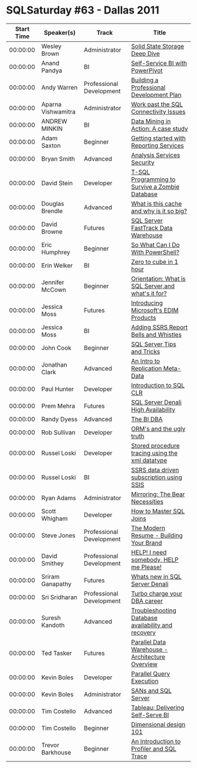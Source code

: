 # SQLSaturday #63 - Dallas 2011
Start Time|Speaker(s)|Track|Title
---|---|---|---
00:00:00|Wesley Brown|Administrator|[Solid State Storage Deep Dive](28487.md)
00:00:00|Anand Pandya|BI|[Self-Service BI with PowerPivot](28648.md)
00:00:00|Andy Warren|Professional Development|[Building a Professional Development Plan](28721.md)
00:00:00|Aparna Vishwamitra|Administrator|[Work past the SQL Connectivity Issues](28744.md)
00:00:00|ANDREW MINKIN|BI|[Data Mining in Action: A case study](28767.md)
00:00:00|Adam Saxton|Beginner|[Getting started with Reporting Services](28876.md)
00:00:00|Bryan Smith|Advanced|[Analysis Services Security](29313.md)
00:00:00|David Stein|Developer|[T-SQL Programming to Survive a Zombie Database    ](29762.md)
00:00:00|Douglas Brendle|Advanced|[What is this cache and why is it so big?](29817.md)
00:00:00|David Browne|Futures|[SQL Server FastTrack Data Warehouse](29821.md)
00:00:00|Eric Humphrey|Beginner|[So What Can I Do With PowerShell?](30058.md)
00:00:00|Erin Welker|BI|[Zero to cube in 1 hour](30086.md)
00:00:00|Jennifer McCown|Beginner|[Orientation: What is SQL Server,and what's it for?](30698.md)
00:00:00|Jessica Moss|Futures|[Introducing Microsoft's EDIM Products](30794.md)
00:00:00|Jessica Moss|BI|[Adding SSRS Report Bells and Whistles](30795.md)
00:00:00|John Cook|Beginner|[SQL Server Tips and Tricks](30999.md)
00:00:00|Jonathan Clark|Advanced|[An Intro to Replication Meta-Data](31008.md)
00:00:00|Paul Hunter|Developer|[Introduction to SQL CLR](32078.md)
00:00:00|Prem Mehra|Futures|[SQL Server Denali High Availability](32329.md)
00:00:00|Randy Dyess|Advanced|[The BI DBA](32473.md)
00:00:00|Rob Sullivan|Developer|[ORM's and the ugly truth](32547.md)
00:00:00|Russel Loski|Developer|[Stored procedure tracing using the xml datatype](32713.md)
00:00:00|Russel Loski|BI|[SSRS data driven subscription using SSIS](32716.md)
00:00:00|Ryan Adams|Administrator|[Mirroring: The Bear Necessities](32735.md)
00:00:00|Scott Whigham|Developer|[How to Master SQL Joins](32804.md)
00:00:00|Steve Jones|Professional Development|[The Modern Resume - Building Your Brand](32944.md)
00:00:00|David Smithey|Professional Development|[HELP! I need somebody, HELP me Please!](33133.md)
00:00:00|Sriram Ganapathy|Futures|[Whats new in SQL Server Denali](33141.md)
00:00:00|Sri Sridharan|Professional Development|[Turbo charge your DBA career](33187.md)
00:00:00|Suresh Kandoth|Advanced|[Troubleshooting Database availability and recovery](33268.md)
00:00:00|Ted Tasker|Futures|[Parallel Data Warehouse - Architecture Overview](33330.md)
00:00:00|Kevin Boles|Developer|[Parallel Query Execution](33529.md)
00:00:00|Kevin Boles|Administrator|[SANs and SQL Server](33530.md)
00:00:00|Tim Costello|Advanced|[Tableau: Delivering Self-Serve BI](33637.md)
00:00:00|Tim Costello|Beginner|[Dimensional design 101](33638.md)
00:00:00|Trevor Barkhouse|Beginner|[An Introduction to Profiler and SQL Trace](33741.md)
